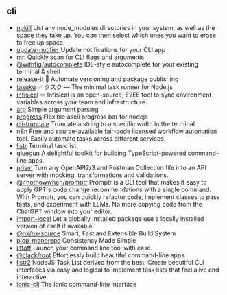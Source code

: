 ## cli

- [npkill](https://github.com/voidcosmos/npkill) List any node_modules directories in your system, as well as the space they take up. You can then select which ones you want to erase to free up space.
- [update-notifier](https://github.com/yeoman/update-notifier) Update notifications for your CLI app
- [mri](https://github.com/lukeed/mri) Quickly scan for CLI flags and arguments
- [@withfig/autocomplete](https://github.com/withfig/autocomplete) IDE-style autocomplete for your existing terminal & shell
- [release-it](https://github.com/release-it/release-it) 🚀 Automate versioning and package publishing
- [tasuku](https://github.com/privatenumber/tasuku) ✅ タスク — The minimal task runner for Node.js
- [infisical](https://github.com/Infisical/infisical) ♾ Infisical is an open-source, E2EE tool to sync environment variables across your team and infrastructure.
- [arg](https://github.com/vercel/arg) Simple argument parsing
- [progress](https://github.com/visionmedia/node-progress) Flexible ascii progress bar for nodejs
- [cli-truncate](https://github.com/sindresorhus/cli-truncate) Truncate a string to a specific width in the terminal
- [n8n](https://github.com/n8n-io/n8n) Free and source-available fair-code licensed workflow automation tool. Easily automate tasks across different services.
- [listr](https://github.com/SamVerschueren/listr) Terminal task list
- [gluegun](https://github.com/infinitered/gluegun) A delightful toolkit for building TypeScript-powered command-line apps.
- [prism](https://github.com/stoplightio/prism) Turn any OpenAPI2/3 and Postman Collection file into an API server with mocking, transformations and validations.
- [@ifnotnowwhen/promptr](https://github.com/ferrislucas/promptr) Promptr is a CLI tool that makes it easy to apply GPT's code change recommendations with a single command. With Promptr, you can quickly refactor code, implement classes to pass tests, and experiment with LLMs. No more copying code from the ChatGPT window into your editor.
- [import-local](https://github.com/sindresorhus/import-local) Let a globally installed package use a locally installed version of itself if available
- [@nx/nx-source](https://github.com/nrwl/nx) Smart, Fast and Extensible Build System
- [plop-monorepo](https://github.com/plopjs/plop) Consistency Made Simple
- [liftoff](https://github.com/gulpjs/liftoff) Launch your command line tool with ease.
- [@clack/root](https://github.com/natemoo-re/clack) Effortlessly build beautiful command-line apps
- [listr2](https://github.com/listr2/listr2) NodeJS Task List derived from the best! Create beautiful CLI interfaces via easy and logical to implement task lists that feel alive and interactive.
- [ionic-cli](https://github.com/ionic-team/ionic-cli) The Ionic command-line interface